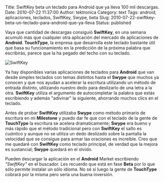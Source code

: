 Title: SwiftKey beta un teclado para Android que ya lleva 100 mil descargas.
Date: 2010-07-22 11:37:00
Author: tektronica
Category: text
Tags: android, aplicaciones, teclados, SwiftKey, Swype, beta
Slug: 2010-07-22-swiftkey-beta-un-teclado-para-android-que-ya-lleva
Status: published

Vaya que cantidad de descargas consiguió **SwiftKey**, en una semana
acumuló más que cualquier otra aplicación del mercado de aplicaciones de
**Android**. **TouchType**, la empresa que desarrolla este teclado
bastante útil que basa su funcionamiento en la predicción de la próxima
palabra que escribirás, parece que la ha pegado del techo con su
teclado.



</p>

![SwiftKey](http://media.tumblr.com/tumblr_l5yvbcC5mP1qctm3h.png)



</p>

Ya hay disponibles varias aplicaciones de teclados para **Android** que
van desde simples teclados con temas distintos hasta el **Swype** que
muchos ya conocen y que nos ayudan a acelerar la escritura utilizando un
método de entrada distinto, utilizando nuestro dedo para deslizarlo de
una letra a la otra. **SwiftKey** utiliza el argumento de autocompletar
la palabra que estás escribiendo y además "adivinar" la siguiente,
ahorrando muchos clics en el teclado.



</p>

Antes de probar **SwiftKey** utilizaba **Swype** como método primario de
escritura en mi **Milestone** y puedo dar fe que con el teclado de la
gente de **TouchType** la escritura se acelera dramaticamente; **Swype**
era bueno y más rápido que el método tradicional pero con **SwiftKey**
el salto es *cuántico* y aunque no se utiliza un dedo deslizado sobre la
pantalla la velocidad que se consigue para armar las oraciones es
increíble. Creo que me quedaré con **SwiftKey** como teclado principal,
de verdad que la mejora es sustancial; **Swype** quedará en el olvido.



</p>

Pueden descargar la aplicación en el **Android** Market escribiendo
*"SwiftKey"* en el buscador. Les recuerdo que está en fase **Beta** por
lo que sólo permite instalar un sólo idioma. No sé si luego la gente de
**TouchType** cobrará por la misma pero sería una buena inversión.

</p>

